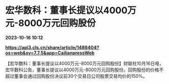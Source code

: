 # 宏华数科：董事长提议以4000万元-8000万元回购股份

**2023-10-16 10:12**

**https://api3.cls.cn/share/article/1486404?os=web&sv=7.7.5&app=CailianpressWeb**

【宏华数科：董事长提议以4000万元-8000万元回购股份】财联社10月16日电，宏华数科公告，董事长提议以4000万元-8000万元回购股份。回购股份的价格不超过董事会通过回购股份决议前30个交易日公司股票交易均价的150%。